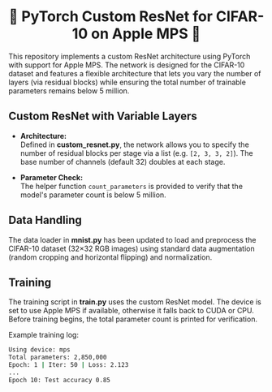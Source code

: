 <h1 style="text-align: center;">🍏 PyTorch Custom ResNet for CIFAR-10 on Apple MPS 🍏</h1>

This repository implements a custom ResNet architecture using PyTorch with support for Apple MPS. The network is designed for the CIFAR-10 dataset and features a flexible architecture that lets you vary the number of layers (via residual blocks) while ensuring the total number of trainable parameters remains below 5 million.

## Custom ResNet with Variable Layers

- **Architecture:**  
  Defined in **custom_resnet.py**, the network allows you to specify the number of residual blocks per stage via a list (e.g. `[2, 3, 3, 2]`). The base number of channels (default 32) doubles at each stage.

- **Parameter Check:**  
  The helper function `count_parameters` is provided to verify that the model's parameter count is below 5 million.

## Data Handling

The data loader in **mnist.py** has been updated to load and preprocess the CIFAR-10 dataset (32×32 RGB images) using standard data augmentation (random cropping and horizontal flipping) and normalization.

## Training

The training script in **train.py** uses the custom ResNet model. The device is set to use Apple MPS if available, otherwise it falls back to CUDA or CPU. Before training begins, the total parameter count is printed for verification.

Example training log:
```sh
Using device: mps
Total parameters: 2,850,000
Epoch: 1 | Iter: 50 | Loss: 2.123
...
Epoch 10: Test accuracy 0.85
